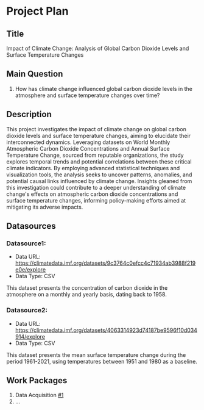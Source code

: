 # Project Plan

## Title

Impact of Climate Change: Analysis of Global Carbon Dioxide Levels and Surface Temperature Changes

## Main Question

1. How has climate change influenced global carbon dioxide levels in the atmosphere and surface temperature changes over time?
   
## Description

This project investigates the impact of climate change on global carbon dioxide levels and surface temperature changes, aiming to elucidate their interconnected dynamics. Leveraging datasets on World Monthly Atmospheric Carbon Dioxide Concentrations and Annual Surface Temperature Change, sourced from reputable organizations, the study explores temporal trends and potential correlations between these critical climate indicators. By employing advanced statistical techniques and visualization tools, the analysis seeks to uncover patterns, anomalies, and potential causal links influenced by climate change. Insights gleaned from this investigation could contribute to a deeper understanding of climate change's effects on atmospheric carbon dioxide concentrations and surface temperature changes, informing policy-making efforts aimed at mitigating its adverse impacts.

## Datasources

### Datasource1:

* Data URL: https://climatedata.imf.org/datasets/9c3764c0efcc4c71934ab3988f219e0e/explore
* Data Type: CSV

This dataset presents the concentration of carbon dioxide in the atmosphere on a monthly and yearly basis, dating back to 1958.

### Datasource2:

* Data URL: https://climatedata.imf.org/datasets/4063314923d74187be9596f10d034914/explore
* Data Type: CSV

This dataset presents the mean surface temperature change during the period 1961-2021, using temperatures between 1951 and 1980 as a baseline.

## Work Packages

1. Data Acquisition [#1][i1]
2. ...

[i1]: https://github.com/jvalue/made-template/issues/1

